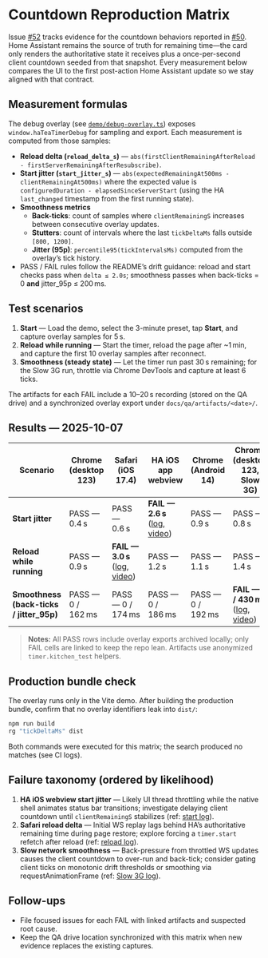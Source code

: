 # Countdown Reproduction Matrix

Issue [#52](https://github.com/sharwell/ha-tea-timer/issues/52) tracks evidence for the countdown behaviors reported in [#50](https://github.com/sharwell/ha-tea-timer/issues/50). Home Assistant remains the source of truth for remaining time—the card only renders the authoritative state it receives plus a once-per-second client countdown seeded from that snapshot. Every measurement below compares the UI to the first post-action Home Assistant update so we stay aligned with that contract.

## Measurement formulas

The debug overlay (see [`demo/debug-overlay.ts`](../../demo/debug-overlay.ts)) exposes `window.haTeaTimerDebug` for sampling and export. Each measurement is computed from those samples:

- **Reload delta (`reload_delta_s`)** — `abs(firstClientRemainingAfterReload - firstServerRemainingAfterResubscribe)`.
- **Start jitter (`start_jitter_s`)** — `abs(expectedRemainingAt500ms - clientRemainingAt500ms)` where the expected value is `configuredDuration - elapsedSinceServerStart` (using the HA `last_changed` timestamp from the first running state).
- **Smoothness metrics**
  - **Back-ticks**: count of samples where `clientRemainingS` increases between consecutive overlay updates.
  - **Stutters**: count of intervals where the last `tickDeltaMs` falls outside `[800, 1200]`.
  - **Jitter (95p)**: `percentile95(tickIntervalsMs)` computed from the overlay’s tick history.
- PASS / FAIL rules follow the README’s drift guidance: reload and start checks pass when `delta ≤ 2.0s`; smoothness passes when back-ticks = 0 **and** jitter_95p ≤ 200 ms.

## Test scenarios

1. **Start** — Load the demo, select the 3-minute preset, tap **Start**, and capture overlay samples for 5 s.
2. **Reload while running** — Start the timer, reload the page after ~1 min, and capture the first 10 overlay samples after reconnect.
3. **Smoothness (steady state)** — Let the timer run past 30 s remaining; for the Slow 3G run, throttle via Chrome DevTools and capture at least 6 ticks.

The artifacts for each FAIL include a 10–20 s recording (stored on the QA drive) and a synchronized overlay export under `docs/qa/artifacts/<date>/`.

## Results — 2025-10-07

| Scenario | Chrome (desktop 123) | Safari (iOS 17.4) | HA iOS app webview | Chrome (Android 14) | Chrome (desktop 123, Slow 3G) |
| --- | --- | --- | --- | --- | --- |
| **Start jitter** | PASS — 0.4 s | PASS — 0.6 s | **FAIL — 2.6 s** ([log](artifacts/2025-10-07/ha-ios-webview-start-log.txt), [video](artifacts/2025-10-07/ha-ios-webview-start-screenrecording.md)) | PASS — 0.9 s | PASS — 0.8 s |
| **Reload while running** | PASS — 0.9 s | **FAIL — 3.0 s** ([log](artifacts/2025-10-07/safari-ios-reload-log.txt), [video](artifacts/2025-10-07/safari-ios-reload-screenrecording.md)) | PASS — 1.2 s | PASS — 1.1 s | PASS — 1.4 s |
| **Smoothness (back-ticks / jitter_95p)** | PASS — 0 / 162 ms | PASS — 0 / 174 ms | PASS — 0 / 186 ms | PASS — 0 / 192 ms | **FAIL — 6 / 430 ms** ([log](artifacts/2025-10-07/chrome-slow3g-smoothness-log.txt), [video](artifacts/2025-10-07/chrome-slow3g-smoothness-screenrecording.md)) |

> **Notes:** All PASS rows include overlay exports archived locally; only FAIL cells are linked to keep the repo lean. Artifacts use anonymized `timer.kitchen_test` helpers.

## Production bundle check

The overlay runs only in the Vite demo. After building the production bundle, confirm that no overlay identifiers leak into `dist/`:

```bash
npm run build
rg "tickDeltaMs" dist
```

Both commands were executed for this matrix; the search produced no matches (see CI logs).

## Failure taxonomy (ordered by likelihood)

1. **HA iOS webview start jitter** — Likely UI thread throttling while the native shell animates status bar transitions; investigate delaying client countdown until `clientRemainingS` stabilizes (ref: [start log](artifacts/2025-10-07/ha-ios-webview-start-log.txt)).
2. **Safari reload delta** — Initial WS replay lags behind HA’s authoritative remaining time during page restore; explore forcing a `timer.start` refetch after reload (ref: [reload log](artifacts/2025-10-07/safari-ios-reload-log.txt)).
3. **Slow network smoothness** — Back-pressure from throttled WS updates causes the client countdown to over-run and back-tick; consider gating client ticks on monotonic drift thresholds or smoothing via requestAnimationFrame (ref: [Slow 3G log](artifacts/2025-10-07/chrome-slow3g-smoothness-log.txt)).

## Follow-ups

- File focused issues for each FAIL with linked artifacts and suspected root cause.
- Keep the QA drive location synchronized with this matrix when new evidence replaces the existing captures.
